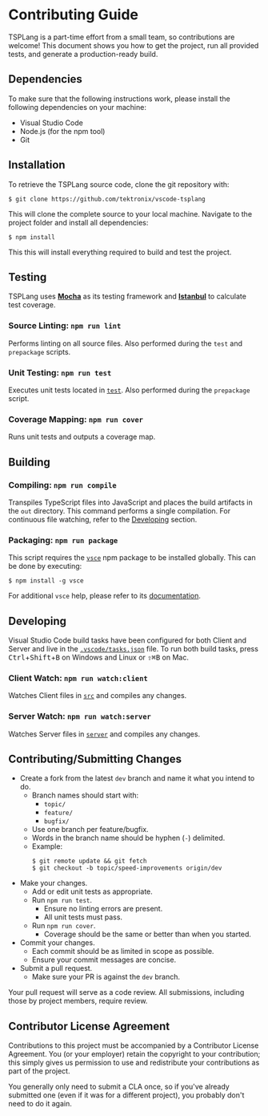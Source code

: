# Contributing Guide

TSPLang is a part-time effort from a small team, so contributions are welcome! This document shows you how to get the project, run all provided tests, and generate a production-ready build.

## Dependencies

To make sure that the following instructions work, please install the following dependencies on your machine:

- Visual Studio Code
- Node.js (for the npm tool)
- Git

## Installation

To retrieve the TSPLang source code, clone the git repository with:

````
$ git clone https://github.com/tektronix/vscode-tsplang
````

This will clone the complete source to your local machine. Navigate to the project folder
and install all dependencies:

````
$ npm install
````

This this will install everything required to build and test the project.

## Testing

TSPLang uses [**Mocha**](https://mochajs.org/) as its testing framework and [**Istanbul**](https://istanbul.js.org/) to calculate test coverage.

### Source Linting: `npm run lint`

Performs linting on all source files. Also performed during the `test` and `prepackage` scripts.

### Unit Testing: `npm run test`

Executes unit tests located in [`test`](/test). Also performed during the `prepackage` script.

### Coverage Mapping: `npm run cover`

Runs unit tests and outputs a coverage map.

## Building

### Compiling: `npm run compile`

Transpiles TypeScript files into JavaScript and places the build artifacts in the `out` directory. This command performs a single compilation. For continuous file watching, refer to the [Developing](#developing) section.

### Packaging: `npm run package`

This script requires the [`vsce`](https://www.npmjs.com/package/vsce) npm package to be installed globally. This can be done by executing:
```
$ npm install -g vsce
```

For additional `vsce` help, please refer to its [documentation](https://code.visualstudio.com/docs/extensions/publish-extension).

## Developing

Visual Studio Code build tasks have been configured for both Client and Server and live in the [`.vscode/tasks.json`](/.vscode/tasks.json) file. To run both build tasks, press <kbd>Ctrl</kbd>+<kbd>Shift</kbd>+<kbd>B</kbd> on Windows and Linux or <kbd>&#8679;</kbd><kbd>&#8984;</kbd><kbd>B</kbd> on Mac.

### Client Watch: `npm run watch:client`

Watches Client files in [`src`](/src) and compiles any changes.

### Server Watch: `npm run watch:server`

Watches Server files in [`server`](/server) and compiles any changes.

## Contributing/Submitting Changes

* Create a fork from the latest `dev` branch and name it what you intend to do.
    * Branch names should start with:
        * `topic/`
        * `feature/`
        * `bugfix/`
    * Use one branch per feature/bugfix.
    * Words in the branch name should be hyphen (`-`) delimited.
    * Example:
        ```
        $ git remote update && git fetch
        $ git checkout -b topic/speed-improvements origin/dev
        ```
* Make your changes.
    * Add or edit unit tests as appropriate.
    * Run `npm run test`.
        * Ensure no linting errors are present.
        * All unit tests must pass.
    * Run `npm run cover`.
        * Coverage should be the same or better than when you started.
* Commit your changes.
    * Each commit should be as limited in scope as possible.
    * Ensure your commit messages are concise.
* Submit a pull request.
    * Make sure your PR is against the `dev` branch.

Your pull request will serve as a code review. All submissions, including those by project members, require review.

## Contributor License Agreement

Contributions to this project must be accompanied by a Contributor License Agreement. You (or your employer) retain the copyright to your contribution; this simply gives us permission to use and redistribute your contributions as part of the project.

You generally only need to submit a CLA once, so if you've already submitted one (even if it was for a different project), you probably don't need to do it again.



<!-- Modified by Tektronix. Original Content developed by the angular-translate team and Pascal Precht and their Contributing Guide available at https://github.com/angular-translate/angular-translate -->
